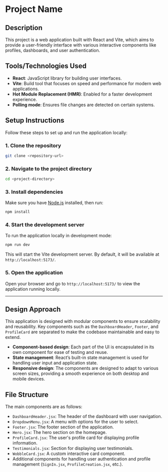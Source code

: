 
# Project Name

## Description

This project is a web application built with React and Vite, which aims to provide a user-friendly interface with various interactive components like profiles, dashboards, and user authentication.

## Tools/Technologies Used

- **React**: JavaScript library for building user interfaces.
- **Vite**: Build tool that focuses on speed and performance for modern web applications.
- **Hot Module Replacement (HMR)**: Enabled for a faster development experience.
- **Polling mode**: Ensures file changes are detected on certain systems.

## Setup Instructions

Follow these steps to set up and run the application locally:

### 1. Clone the repository
```bash
git clone <repository-url>
```

### 2. Navigate to the project directory
```bash
cd <project-directory>
```

### 3. Install dependencies
Make sure you have [Node.js](https://nodejs.org/) installed, then run:
```bash
npm install
```

### 4. Start the development server
To run the application locally in development mode:
```bash
npm run dev
```

This will start the Vite development server. By default, it will be available at `http://localhost:5173/`.

### 5. Open the application
Open your browser and go to `http://localhost:5173/` to view the application running locally.

---

## Design Approach

This application is designed with modular components to ensure scalability and reusability. Key components such as the `DashboardHeader`, `Footer`, and `ProfileCard` are separated to make the codebase maintainable and easy to extend.

- **Component-based design**: Each part of the UI is encapsulated in its own component for ease of testing and reuse.
- **State management**: React’s built-in state management is used for handling user input and application state.
- **Responsive design**: The components are designed to adapt to various screen sizes, providing a smooth experience on both desktop and mobile devices.

## File Structure
The main components are as follows:
- `DashboardHeader.jsx`: The header of the dashboard with user navigation.
- `DropdownMenu.jsx`: A menu with options for the user to select.
- `Footer.jsx`: The footer section of the application.
- `Hero.jsx`: The hero section on the homepage.
- `ProfileCard.jsx`: The user's profile card for displaying profile information.
- `Testimonials.jsx`: Section for displaying user testimonials.
- `WobbleCard.jsx`: A custom interactive card component.
- Additional components for handling user authentication and profile management (`SignIn.jsx`, `ProfileCreation.jsx`, etc.).

